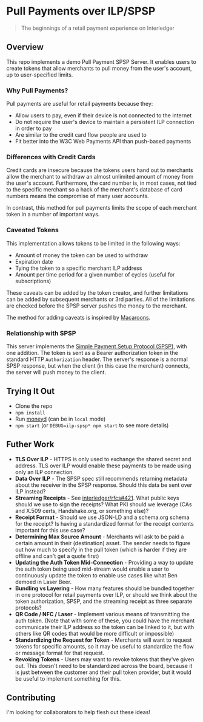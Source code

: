 # Pull Payments over ILP/SPSP
> The beginnings of a retail payment experience on Interledger

## Overview

This repo implements a demo Pull Payment SPSP Server. It enables users to create tokens that allow merchants to pull money from the user's account, up to user-specified limits.

### Why Pull Payments?

Pull payments are useful for retail payments because they:
- Allow users to pay, even if their device is not connected to the internet
- Do not require the user's device to maintain a persistent ILP connection in order to pay
- Are similar to the credit card flow people are used to
- Fit better into the W3C Web Payments API than push-based payments

### Differences with Credit Cards

Credit cards are insecure because the tokens users hand out to merchants allow the merchant to withdraw an almost unlimited amount of money from the user's account. Furthermore, the card number is, in most cases, not tied to the specific merchant so a hack of the merchant's database of card numbers means the compromise of many user accounts.

In contrast, this method for pull payments limits the scope of each merchant token in a number of important ways.

### Caveated Tokens

This implementation allows tokens to be limited in the following ways:
- Amount of money the token can be used to withdraw
- Expiration date
- Tying the token to a specific merchant ILP address
- Amount per time period for a given number of cycles (useful for subscriptions)

These caveats can be added by the token creator, and further limitations can be added by subsequent merchants or 3rd parties. All of the limitations are checked before the SPSP server pushes the money to the merchant.

The method for adding caveats is inspired by [Macaroons](https://ai.google/research/pubs/pub41892).

### Relationship with SPSP

This server implements the [Simple Payment Setup Protocol (SPSP)](https://github.com/interledger/rfcs/blob/master/0009-simple-payment-setup-protocol/0009-simple-payment-setup-protocol.md), with one addition. The token is sent as a Bearer authorization token in the standard HTTP `Authorization` header. The server's response is a normal SPSP response, but when the client (in this case the merchant) connects, the server will push money to the client.

## Trying It Out

- Clone the repo
- `npm install`
- Run [moneyd](https://github.com/interledgerjs/moneyd) (can be in `local` mode)
- `npm start` (or `DEBUG=ilp-spsp* npm start` to see more details)

## Futher Work
- **TLS Over ILP** - HTTPS is only used to exchange the shared secret and address. TLS over ILP would enable these payments to be made using only an ILP connection.
- **Data Over ILP** - The SPSP spec still recommends returning metadata about the receiver in the SPSP response. Should this data be sent over ILP instead?
- **Streaming Receipts** - See [interledger/rfcs#421](https://github.com/interledger/rfcs/issues/421). What public keys should we use to sign the receipts? What PKI should we leverage (CAs and X.509 certs, Handshake.org, or something else)?
- **Receipt Format** - Should we use JSON-LD and a schema.org schema for the receipt? Is having a standardized format for the receipt contents important for this use case?
- **Determining Max Source Amount** - Merchants will ask to be paid a certain amount in their (destination) asset. The sender needs to figure out how much to specify in the pull token (which is harder if they are offline and can't get a quote first)
- **Updating the Auth Token Mid-Connection** - Providing a way to update the auth token being used mid-stream would enable a user to continuously update the token to enable use cases like what Ben demoed in Laser Beer.
- **Bundling vs Layering** - How many features should be bundled together in one protocol for retail payments over ILP, or should we think about the token authorization, SPSP, and the streaming receipt as three separate protocols?
- **QR Code / NFC / Laser** - Implement various means of transmitting the auth token. (Note that with some of these, you could have the merchant communicate their ILP address so the token can be linked to it, but with others like QR codes that would be more difficult or impossible)
- **Standardizing the Request for Token** - Merchants will want to request tokens for specific amounts, so it may be useful to standardize the flow or message format for that request.
- **Revoking Tokens** - Users may want to revoke tokens that they've given out. This doesn't need to be standardized across the board, because it is just between the customer and their pull token provider, but it would be useful to implement something for this.

## Contributing

I'm looking for collaborators to help flesh out these ideas!

